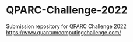 # QPARC-Challenge-2022
Submission repository for QPARC Challenge 2022 https://www.quantumcomputingchallenge.com/
